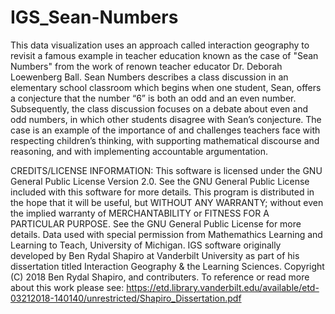# IGS_Sean-Numbers

This data visualization uses an approach called interaction geography to revisit a famous example in teacher education known as the case of "Sean Numbers" from the work of renown teacher educator Dr. Deborah Loewenberg Ball. Sean Numbers describes a class discussion in an elementary school classroom which begins when one student, Sean, offers a conjecture that the number “6” is both an odd and an even number. Subsequently, the class discussion focuses on a debate about even and odd numbers, in which other students disagree with Sean’s conjecture. The case is an example of the importance of and challenges teachers face with respecting children’s thinking, with supporting mathematical discourse and reasoning, and with implementing accountable argumentation.

CREDITS/LICENSE INFORMATION: This software is  licensed under the GNU General Public License Version 2.0. See the GNU General Public License included with this software for more details. This program is distributed in the hope that it will be useful, but WITHOUT ANY WARRANTY; without even the implied warranty of MERCHANTABILITY or FITNESS FOR A PARTICULAR PURPOSE. See the GNU General Public License for more details. Data used with special permission from Mathemathics Learning and Learning to Teach, University of Michigan. IGS software originally developed by Ben Rydal Shapiro at Vanderbilt University as part of his dissertation titled Interaction Geography & the Learning Sciences. Copyright (C) 2018 Ben Rydal Shapiro, and contributers. To reference or read more about this work please see: https://etd.library.vanderbilt.edu/available/etd-03212018-140140/unrestricted/Shapiro_Dissertation.pdf
